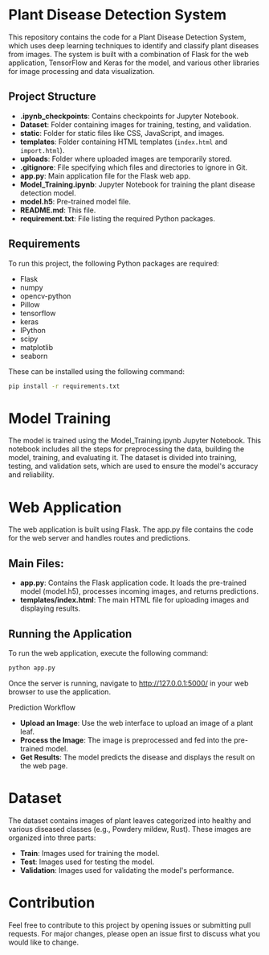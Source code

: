 # Plant Disease Detection System

This repository contains the code for a Plant Disease Detection System, which uses deep learning techniques to identify and classify plant diseases from images. The system is built with a combination of Flask for the web application, TensorFlow and Keras for the model, and various other libraries for image processing and data visualization.

## Project Structure

- **.ipynb_checkpoints**: Contains checkpoints for Jupyter Notebook.
- **Dataset**: Folder containing images for training, testing, and validation.
- **static**: Folder for static files like CSS, JavaScript, and images.
- **templates**: Folder containing HTML templates (`index.html` and `import.html`).
- **uploads**: Folder where uploaded images are temporarily stored.
- **.gitignore**: File specifying which files and directories to ignore in Git.
- **app.py**: Main application file for the Flask web app.
- **Model_Training.ipynb**: Jupyter Notebook for training the plant disease detection model.
- **model.h5**: Pre-trained model file.
- **README.md**: This file.
- **requirement.txt**: File listing the required Python packages.

## Requirements

To run this project, the following Python packages are required:

- Flask
- numpy
- opencv-python
- Pillow
- tensorflow
- keras
- IPython
- scipy
- matplotlib
- seaborn

These can be installed using the following command:

```bash
pip install -r requirements.txt
```

# Model Training

The model is trained using the Model_Training.ipynb Jupyter Notebook. This notebook includes all the steps for preprocessing the data, building the model, training, and evaluating it. The dataset is divided into training, testing, and validation sets, which are used to ensure the model's accuracy and reliability.

# Web Application

The web application is built using Flask. The app.py file contains the code for the web server and handles routes and predictions.

## Main Files:
- **app.py**: Contains the Flask application code. It loads the pre-trained model (model.h5), processes incoming images, and returns predictions.
- **templates/index.html**: The main HTML file for uploading images and displaying results.

## Running the Application
To run the web application, execute the following command:

```bash
python app.py
```
Once the server is running, navigate to http://127.0.0.1:5000/ in your web browser to use the application.

Prediction Workflow
- **Upload an Image**: Use the web interface to upload an image of a plant leaf.
- **Process the Image**: The image is preprocessed and fed into the pre-trained model.
- **Get Results**: The model predicts the disease and displays the result on the web page.


# Dataset

The dataset contains images of plant leaves categorized into healthy and various diseased classes (e.g., Powdery mildew, Rust). These images are organized into three parts:

- **Train**: Images used for training the model.
- **Test**: Images used for testing the model.
- **Validation**: Images used for validating the model's performance.

# Contribution

Feel free to contribute to this project by opening issues or submitting pull requests. For major changes, please open an issue first to discuss what you would like to change.
